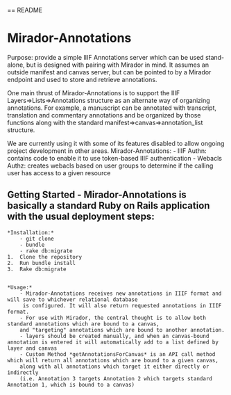 == README

Mirador-Annotations
====================

Purpose: provide a simple IIIF Annotations server which can be used stand-alone, but is designed with pairing with Mirador in mind.  It assumes an outside manifest and canvas server, but can be pointed to by a Mirador endpoint and used to store and retrieve annotations.

One main thrust of Mirador-Annotations is to support the IIIF Layers=>Lists=>Annotations structure as an alternate way of organizing annotations.  For example, a manuscript can be annotated with transcript, translation and commentary annotations and be organized by those functions along with the standard manifest=>canvas=>annotation_list structure.

We are currently using it with some of its features disabled to allow ongoing project development in other areas.
Mirador-Annotations:
	- IIIF Authn:  contains code to enable it to use token-based IIIF authentication
	- Webacls Authz: creates webacls based on user groups to determine if the calling user has access to a given resource


**Getting Started** - Mirador-Annotations is basically a standard Ruby on Rails application with the usual deployment steps:
--------------------

	*Installation:*
		- git clone
		- bundle
		- rake db:migrate
	1.	Clone the repository
	2.	Run bundle install
	3.	Rake db:migrate


	*Usage:*
		- Mirador-Annotations receives new annotations in IIIF format and will save to whichever relational database
		 is configured. It will also return requested annotations in IIIF format.
		- For use with Mirador, the central thought is to allow both standard annotations which are bound to a canvas,
		and "targeting" annotations which are bound to another annotation.
		- layers should be created manually, and when an canvas-bound annotation is entered it will automatically add to a list defined by layer and canvas
		- Custom Method *getAnnotationsForCanvas* is an API call method which will return all annotations which are bound to a given canvas,
		along with all annotations which target it either directly or indirectly
		(i.e. Annotation 3 targets Annotation 2 which targets standard Annotation 1, which is bound to a canvas)
